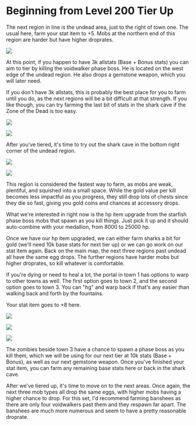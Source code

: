 # Beginning from Level 200 Tier Up

The next region in line is the undead area, just to the right of town one. The usual here, farm your stat item to +5. Mobs at the northern end of this region are harder but have higher droprates.

![](https://image.ibb.co/fUL4ke/Undead_Egg.png)

At this point, if you happen to have 3k allstats (Base + Bonus stats) you can aim to tier by killing the voidwalker phase boss. He is located on the west edge of the undead region. He also drops a gemstone weapon, which you will later need.

If you don't have 3k allstats, this is probably the best place for you to farm until you do, as the next regions will be a bit difficult at that strength. If you like though, you can try farming the last bit of stats in the shark cave if the Zone of the Dead is too easy.

![](https://image.ibb.co/ga1VQe/Phase1.png)

![](https://image.ibb.co/hUj8Tz/Weapons.png)

After you've tiered, it's time to try out the shark cave in the bottom right corner of the undead region.

![](https://image.ibb.co/jNeQrK/Shark_Graveyard_Outside.png)

![](https://image.ibb.co/cNWGyz/Shark_Graveyard_Inside.png)

This region is considered the fastest way to farm, as mobs are weak, plentiful, and squished into a small space. While the gold value per kill becomes less impactful as you progress, they still drop lots of chests since they die so fast, giving you gold coins and chances at accessory drops.

What we're interested in right now is the hp item upgrade from the starfish phase boss mobs that spawn as you kill things. Just pick it up and it should auto-combine with your medallion, from 8000 to 25000 hp.

Once we have our hp item upgraded, we can either farm sharks a bit for gold (we'll need 10k base stats for next tier up) or we can go work on our stat item again. Back on the main map, the next three regions past undead all have the same egg drops. The further regions have harder mobs but higher droprates, so kill whatever is comfortable.

If you're dying or need to heal a lot, the portal in town 1 has options to warp to other towns as well. The first option goes to town 2, and the second option goes to town 3. You can "hg" and warp back if that's any easier than walking back and forth by the fountains.

Your stat item goes to +8 here.

![](https://image.ibb.co/fTE6yz/Town_2.png)

![](https://preview.ibb.co/juFDdz/Atlantis_Ruins.png)

![](https://image.ibb.co/g3RMWK/Zombies_Phase_Boss.png)

The zombies beside town 3 have a chance to spawn a phase boss as you kill them, which we will be using for our next tier at 10k stats (Base + Bonus), as well as our next gemstone weapon. Once you've finished your stat item, you can farm any remaining base stats here or back in the shark cave.

After we've tiered up, it's time to move on to the next areas. Once again, the next three mob types all drop the same eggs, with higher mobs having a higher chance to drop. For this set, I'd recommend farming banshees as there are only four voidwalkers past them and they respawn far apart. The banshees are much more numerous and seem to have a pretty reasonable droprate.
